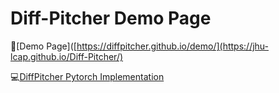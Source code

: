 # Diff-Pitcher Demo Page

🎵[Demo Page]([https://diffpitcher.github.io/demo/](https://jhu-lcap.github.io/Diff-Pitcher/)

💻[DiffPitcher Pytorch Implementation](https://github.com/DiffPitcher/DiffPitcher)

